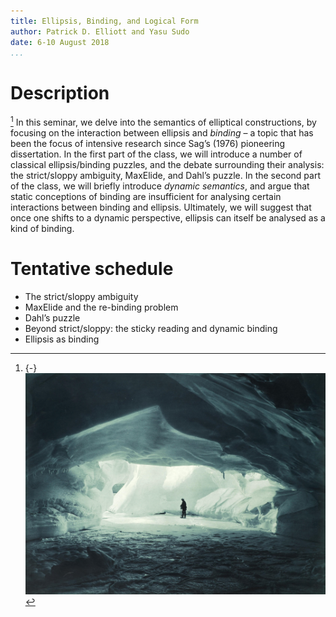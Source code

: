 ```yaml
---
title: Ellipsis, Binding, and Logical Form
author: Patrick D. Elliott and Yasu Sudo
date: 6-10 August 2018
...
```


# Description

[^mn]: {-} ![](/images/arctic2.jpg)

[^mn] In this seminar, we delve into the semantics of elliptical constructions, by focusing on the interaction between ellipsis and *binding* – a topic that has been the focus of intensive research since Sag’s (1976) pioneering dissertation. In the first part of the class, we will introduce a number of classical ellipsis/binding puzzles, and the debate surrounding their analysis: the strict/sloppy ambiguity, MaxElide, and Dahl’s puzzle. In the second part of the class, we will briefly introduce *dynamic semantics*, and argue that static conceptions of binding are insufficient for analysing certain interactions between binding and ellipsis. Ultimately, we will suggest that once one shifts to a dynamic perspective, ellipsis can itself be analysed as a kind of binding.

# Tentative schedule

 - The strict/sloppy ambiguity
 - MaxElide and the re-binding problem
 - Dahl’s puzzle
 - Beyond strict/sloppy: the sticky reading and dynamic binding
 - Ellipsis as binding

